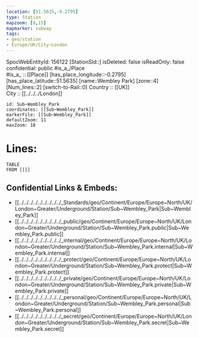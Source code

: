 ```yaml
---
location: [51.5635,-0.2795] 
type: Station 
mapzoom: [8,15] 
mapmarker: subway 
tags:
- geo/station
- Europe/UK/City~London
---
```

SpocWebEntityId: 156122
[StationSId::] 
isDeleted: false
isReadOnly: false
confidential: public
#is_a_/Place  
#is_a_ :: [[Place]] 
[has_place_longitude::-0.2795] 
[has_place_latitude::51.5635] 
[name::Wembley Park] 
[zone::4] 
[Num_lines::2] 
[switch-to-Rail::0] 
Country :: [[UK]]  
City :: [[../../../London]]  


```leaflet
id: Sub~Wembley_Park
coordinates: [[Sub~Wembley_Park]] 
markerFile: [[Sub~Wembley_Park]] 
defaultZoom: 11 
maxZoom: 18
```


# Lines: 
```dataview
TABLE 
FROM [[]] 
```

## Confidential Links & Embeds: 
- [[../../../../../../../../../_Standards/geo/Continent/Europe/Europe~North/UK/London~Greater/Underground/Station/Sub~Wembley_Park|Sub~Wembley_Park]] 
- [[../../../../../../../../../_public/geo/Continent/Europe/Europe~North/UK/London~Greater/Underground/Station/Sub~Wembley_Park.public|Sub~Wembley_Park.public]] 
- [[../../../../../../../../../_internal/geo/Continent/Europe/Europe~North/UK/London~Greater/Underground/Station/Sub~Wembley_Park.internal|Sub~Wembley_Park.internal]] 
- [[../../../../../../../../../_protect/geo/Continent/Europe/Europe~North/UK/London~Greater/Underground/Station/Sub~Wembley_Park.protect|Sub~Wembley_Park.protect]] 
- [[../../../../../../../../../_private/geo/Continent/Europe/Europe~North/UK/London~Greater/Underground/Station/Sub~Wembley_Park.private|Sub~Wembley_Park.private]] 
- [[../../../../../../../../../_personal/geo/Continent/Europe/Europe~North/UK/London~Greater/Underground/Station/Sub~Wembley_Park.personal|Sub~Wembley_Park.personal]] 
- [[../../../../../../../../../_secret/geo/Continent/Europe/Europe~North/UK/London~Greater/Underground/Station/Sub~Wembley_Park.secret|Sub~Wembley_Park.secret]] 
